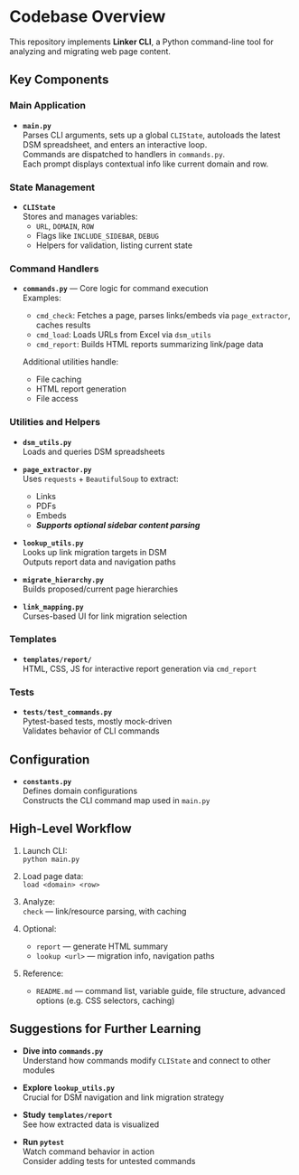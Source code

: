 # Codebase Overview

This repository implements **Linker CLI**, a Python command-line tool for analyzing and migrating web page content.

## Key Components

### Main Application

- **`main.py`**  
  Parses CLI arguments, sets up a global `CLIState`, autoloads the latest DSM spreadsheet, and enters an interactive loop.  
  Commands are dispatched to handlers in `commands.py`.  
  Each prompt displays contextual info like current domain and row.

### State Management

- **`CLIState`**  
  Stores and manages variables:
  - `URL`, `DOMAIN`, `ROW`
  - Flags like `INCLUDE_SIDEBAR`, `DEBUG`
  - Helpers for validation, listing current state

### Command Handlers

- **`commands.py`** — Core logic for command execution  
  Examples:

  - `cmd_check`: Fetches a page, parses links/embeds via `page_extractor`, caches results
  - `cmd_load`: Loads URLs from Excel via `dsm_utils`
  - `cmd_report`: Builds HTML reports summarizing link/page data

  Additional utilities handle:

  - File caching
  - HTML report generation
  - File access

### Utilities and Helpers

- **`dsm_utils.py`**  
  Loads and queries DSM spreadsheets

- **`page_extractor.py`**  
  Uses `requests` + `BeautifulSoup` to extract:

  - Links
  - PDFs
  - Embeds
  - **_Supports optional sidebar content parsing_**

- **`lookup_utils.py`**  
  Looks up link migration targets in DSM  
  Outputs report data and navigation paths

- **`migrate_hierarchy.py`**  
  Builds proposed/current page hierarchies

- **`link_mapping.py`**  
  Curses-based UI for link migration selection

### Templates

- **`templates/report/`**  
  HTML, CSS, JS for interactive report generation via `cmd_report`

### Tests

- **`tests/test_commands.py`**  
  Pytest-based tests, mostly mock-driven  
  Validates behavior of CLI commands

## Configuration

- **`constants.py`**  
  Defines domain configurations  
  Constructs the CLI command map used in `main.py`

## High-Level Workflow

1. Launch CLI:  
   `python main.py`

2. Load page data:  
   `load <domain> <row>`

3. Analyze:  
   `check` — link/resource parsing, with caching

4. Optional:

   - `report` — generate HTML summary
   - `lookup <url>` — migration info, navigation paths

5. Reference:
   - `README.md` — command list, variable guide, file structure, advanced options (e.g. CSS selectors, caching)

## Suggestions for Further Learning

- **Dive into `commands.py`**  
  Understand how commands modify `CLIState` and connect to other modules

- **Explore `lookup_utils.py`**  
  Crucial for DSM navigation and link migration strategy

- **Study `templates/report`**  
  See how extracted data is visualized

- **Run `pytest`**  
  Watch command behavior in action  
  Consider adding tests for untested commands
